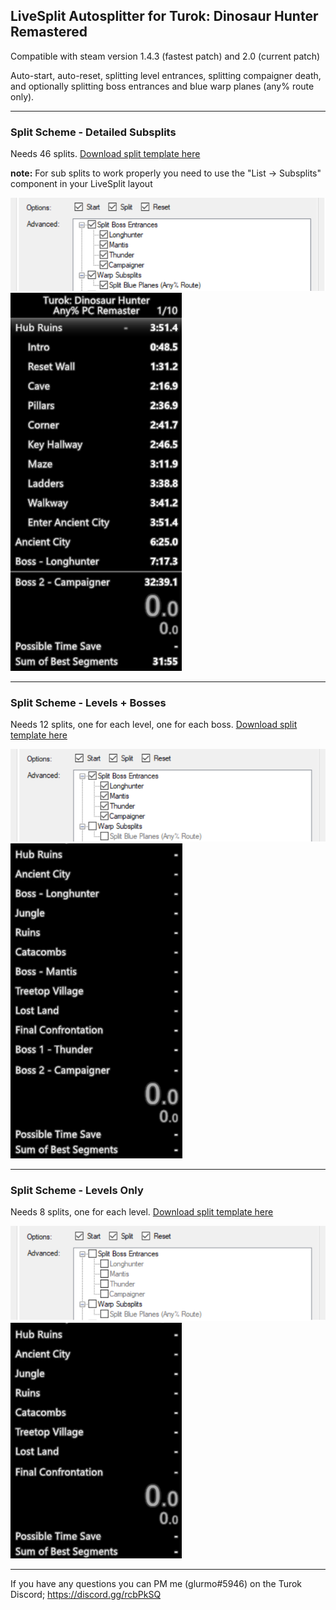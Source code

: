 ## LiveSplit Autosplitter for Turok: Dinosaur Hunter Remastered

Compatible with steam version 1.4.3 (fastest patch) and 2.0 (current patch)

Auto-start, auto-reset, splitting level entrances, splitting compaigner death, and optionally splitting boss entrances and blue warp planes (any% route only).

---

### Split Scheme - Detailed Subsplits

Needs 46 splits. [Download split template here](https://raw.githubusercontent.com/Glurmo/LiveSplit.ASL.Turok/master/turok-detailed-subsplits.lss)

**note:** For sub splits to work properly you need to use the "List -> Subsplits" component in your LiveSplit layout 

![detailed](img/config-detailed.png)
![detailed](img/ls-detailed.png)

---

### Split Scheme - Levels + Bosses

Needs 12 splits, one for each level, one for each boss. [Download split template here](https://raw.githubusercontent.com/Glurmo/LiveSplit.ASL.Turok/master/turok-levels-bosses.lss)

![levels and bosses](img/config-levelsandbosses.png)
![levels and bosses](img/ls-levelsandbosses.png)

--- 

### Split Scheme - Levels Only

Needs 8 splits, one for each level. [Download split template here](https://raw.githubusercontent.com/Glurmo/LiveSplit.ASL.Turok/master/turok-levels.lss)

![levels only](img/config-levelsonly.png)
![levels only](img/ls-levelsonly.png)

---

If you have any questions you can PM me (glurmo#5946) on the Turok Discord; https://discord.gg/rcbPkSQ

